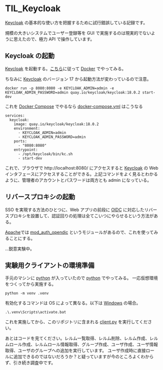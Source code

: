 # TIL_Keycloak

[Keycloak](https://www.keycloak.org/) の基本的な使い方を把握するために試行錯誤している記録です。

規模の大きいシステムでユーザー登録等を GUI で実施するのは現実的でないように思えたので、極力 API で操作しています。

## Keycloak の起動

[Keycloak](https://www.keycloak.org/) を起動する。[こちら](https://www.keycloak.org/getting-started/getting-started-docker)に従って [Docker](https://www.docker.com/) でやってみる。

ちなみに [Keycloak](https://www.keycloak.org/) のバージョン 17 から起動方法が変わっているので注意。

```
docker run -p 8080:8080 -e KEYCLOAK_ADMIN=admin -e KEYCLOAK_ADMIN_PASSWORD=admin quay.io/keycloak/keycloak:18.0.2 start-dev
```

これを [Docker Compose](https://docs.docker.com/compose/) でやるなら [docker-compose.yml](https://github.com/zurustar/TIL_Keycloak/blob/main/docker-compose.yml) はこうなる

```
services:
  keycloak:
    image: quay.io/keycloak/keycloak:18.0.2
    environment:
      - KEYCLOAK_ADMIN=admin
      - KEYCLOAK_ADMIN_PASSWORD=admin
    ports:
      - "8080:8080"
    entrypoint:
      - /opt/keycloak/bin/kc.sh
      - start-dev
```

これで、ブラウザで http://localhost:8080/ にアクセスすると [Keycloak](https://www.keycloak.org/) の Web インタフェースにアクセスすることができる。上記コマンドをよく見るとわかるように、管理者のアカウントとパスワードは両方とも admin になっている。

## リバースプロキシの起動

SSO を実現する方法のひとつに、Web アプリの前段に [OIDC](https://openid.net/connect/) に対応したリバースプロキシを設置して、認証回りの処理は全てこいつにやらせるという方法がある。

[Apache](https://httpd.apache.org/)では [mod_auth_opendic](https://github.com/zmartzone/mod_auth_openidc) というモジュールがあるので、これを使ってみることにする。

...鋭意実験中。

## 実験用クライアントの環境準備

手元のマシンに [python](https://www.python.org/) が入っていたので [python](https://www.python.org/) でやってみる。
一応仮想環境をつくってから実施する。

```
python -m venv .venv
```

有効化するコマンドは OS によって異なる。以下は [Windows](https://www.microsoft.com/ja-jp/windows/) の場合。

```
.\.venv\Scripts\activate.bat
```

これを実施してから、このリポジトリに含まれる [client.py](https://github.com/zurustar/TIL_Keycloak/blob/main/tool/client.py) を実行してください。

あとはコードを見てください。レルム一覧取得、レルム削除、レルム作成、レルムロール作成、レルムロール情報取得、グループ作成、ユーザ作成、ユーザ情報取得、ユーザのグループへの追加を実行しています。
ユーザ作成時に直接ロールに追加できるのではないだろうか？と疑っていますが今のところよくわからず、引き続き調査中です。
